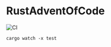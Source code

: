 # RustAdventOfCode
![CI](https://github.com/xepaul/RustAdventOfCode/actions/workflows/rust.yml/badge.svg)



```cargo watch -x test```